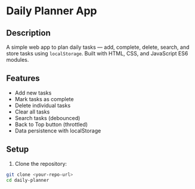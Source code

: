 # Daily Planner App

## Description
A simple web app to plan daily tasks — add, complete, delete, search, and store tasks using `localStorage`. Built with HTML, CSS, and JavaScript ES6 modules.

## Features
- Add new tasks
- Mark tasks as complete
- Delete individual tasks
- Clear all tasks
- Search tasks (debounced)
- Back to Top button (throttled)
- Data persistence with localStorage

## Setup
1. Clone the repository:
```bash
git clone <your-repo-url>
cd daily-planner
